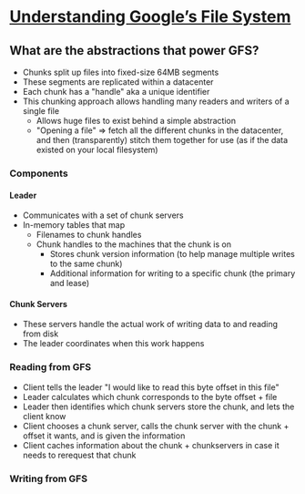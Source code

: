 # [Understanding Google’s File System](https://www.micahlerner.com/2020/03/22/understanding-googles-file-system.html#:~:text=What%20are%20the%20abstractions%20that,unique%20ids%20for%20a%20chunk.)

## What are the abstractions that power GFS?

* Chunks split up files into fixed-size 64MB segments
* These segments are replicated within a datacenter
* Each chunk has a "handle" aka a unique identifier
* This chunking approach allows handling many readers and writers of a single file
  * Allows huge files to exist behind a simple abstraction
  * "Opening a file" => fetch all the different chunks in the datacenter, and then (transparently) stitch them together for use (as if the data existed on your local filesystem)

### Components

#### Leader

* Communicates with a set of chunk servers
* In-memory tables that map
  * Filenames to chunk handles
  * Chunk handles to the machines that the chunk is on
    * Stores chunk version information (to help manage multiple writes to the same chunk)
    * Additional information for writing to a specific chunk (the primary and lease)

#### Chunk Servers

* These servers handle the actual work of writing data to and reading from disk
* The leader coordinates when this work happens

### Reading from GFS

* Client tells the leader "I would like to read this byte offset in this file"
* Leader calculates which chunk corresponds to the byte offset + file
* Leader then identifies which chunk servers store the chunk, and lets the client know
* Client chooses a chunk server, calls the chunk server with the chunk + offset it wants, and is given the information
* Client caches information about the chunk + chunkservers in case it needs to rerequest that chunk

### Writing from GFS





